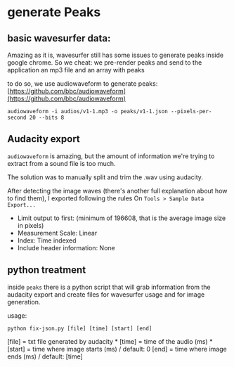 # generate Peaks

## basic wavesurfer data:

Amazing as it is, wavesurfer still has some issues to generate peaks inside google chrome.
So we cheat: we pre-render peaks and send to the application an mp3 file and an array with peaks


to do so, we use audiowaveform to generate peaks:
[https://github.com/bbc/audiowaveform](https://github.com/bbc/audiowaveform)


```
audiowaveform -i audios/v1-1.mp3 -o peaks/v1-1.json --pixels-per-second 20 --bits 8
```

## Audacity export
`audiowaveform` is amazing, but the amount of information we're trying to extract from a sound file is too much.

The solution was to manually split and trim the .wav using audacity.

After detecting the image waves (there's another full explanation about how to find them), I exported following the rules
On `Tools > Sample Data Export...`
- Limit output to first: (minimum of 196608, that is the average image size in pixels)
- Measurement Scale: Linear
- Index: Time indexed
- Include header information: None

## python treatment
inside `peaks` there is a python script that will grab information from the audacity export and create files for wavesurfer usage and for image generation.

usage:
```
python fix-json.py [file] [time] [start] [end]
```
[file] = txt file generated by audacity *
[time] = time of the audio (ms) *
[start] = time where image starts (ms) / default: 0
[end] = time where image ends (ms) / default: [time]


